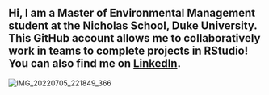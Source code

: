 ## Hi, I am a Master of Environmental Management student at the Nicholas School, Duke University. This GitHub account allows me to collaboratively work in teams to complete projects in RStudio! You can also find me on [LinkedIn](https://www.linkedin.com/in/iman-byndloss/).
![IMG_20220705_221849_366](https://github.com/user-attachments/assets/a9af1b60-737b-4ba4-b71a-a2d310e9b6a7)

<!--
**ImanByndloss/ImanByndloss** is a ✨ _special_ ✨ repository because its `README.md` (this file) appears on your GitHub profile.

Here are some ideas to get you started:

- 🔭 I’m currently working on ...
- 🌱 I’m currently learning ...
- 👯 I’m looking to collaborate on ...
- 🤔 I’m looking for help with ...
- 💬 Ask me about ...
- 📫 How to reach me: ...
- 😄 Pronouns: ...
- ⚡ Fun fact: ...
-->
